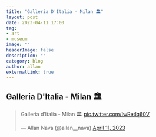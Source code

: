 ```yaml
---
title: "Galleria D'Italia - Milan 🏛️"
layout: post
date: 2023-04-11 17:00
tag: 
- art
- museum
image: ""
headerImage: false
description: ""
category: blog
author: allan
externalLink: true
---
```


## Galleria D'Italia - Milan 🏛️ 

<blockquote class="twitter-tweet" data-theme="dark"><p lang="in" dir="ltr">Galleria d’Italia - Milan 🏛️ <a href="https://t.co/IwRetlq60V">pic.twitter.com/IwRetlq60V</a></p>&mdash; Allan Nava (@allan__nava) <a href="https://twitter.com/allan__nava/status/1645804209768660992?ref_src=twsrc%5Etfw">April 11, 2023</a></blockquote> <script async src="https://platform.twitter.com/widgets.js" charset="utf-8"></script>